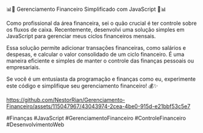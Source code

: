 📊💼 Gerenciamento Financeiro Simplificado com JavaScript 💼📊



Como profissional da área financeira, sei o quão crucial é ter controle sobre os fluxos de caixa. Recentemente, desenvolvi uma solução simples em JavaScript para gerenciar meus ciclos financeiros mensais.



Essa solução permite adicionar transações financeiras, como salários e despesas, e calcular o valor consolidado de um ciclo financeiro. É uma maneira eficiente e simples de manter o controle das finanças pessoais ou empresariais.



Se você é um entusiasta da programação e finanças como eu, experimente este código e simplifique seu gerenciamento financeiro! 💰✨



https://github.com/NestorRian/Gerenciamento-Financeiro/assets/115047967/43043974-2cea-4be0-915d-e21bbf53c5e7







#Finanças #JavaScript #GerenciamentoFinanceiro #ControleFinanceiro #DesenvolvimentoWeb
